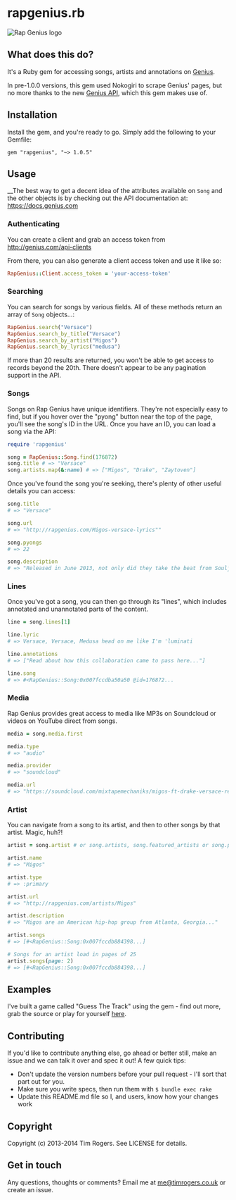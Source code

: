 # rapgenius.rb

![Rap Genius logo](http://assets.rapgenius.com/images/apple-touch-icon.png?1432674944)

## What does this do?

It's a Ruby gem for accessing songs, artists and annotations on
[Genius](http://genius.com).

In pre-1.0.0 versions, this gem used Nokogiri to scrape Genius' pages,
but no more thanks to the new [Genius API](https://docs.genius.com), which this
gem makes use of.

## Installation

Install the gem, and you're ready to go. Simply add the following to your
Gemfile:

`gem "rapgenius", "~> 1.0.5"`

## Usage

__The best way to get a decent idea of the attributes available on `Song` and
the other objects is by checking out the API documentation at:
https://docs.genius.com

### Authenticating

You can create a client and grab an access token from
http://genius.com/api-clients

From there, you can also generate a client access token and use it like so:

``` ruby
RapGenius::Client.access_token = 'your-access-token'
```

### Searching

You can search for songs by various fields. All of these
methods return an array of `Song` objects...:

```ruby
RapGenius.search("Versace")
RapGenius.search_by_title("Versace")
RapGenius.search_by_artist("Migos")
RapGenius.search_by_lyrics("medusa")
```

If more than 20 results are returned, you won't be able to get access to
records beyond the 20th. There doesn't appear to be any pagination support
in the API.

### Songs

Songs on Rap Genius have unique identifiers. They're not especially
easy to find, but if you hover over the "pyong" button near the top of the page,
you'll see the song's ID in the URL. Once you have an ID, you can load a
song via the API:

```ruby
require 'rapgenius'

song = RapGenius::Song.find(176872)
song.title # => "Versace"
song.artists.map(&:name) # => ["Migos", "Drake", "Zaytoven"]
```

Once you've found the song you're seeking, there's plenty of other useful
details you can access:

```ruby
song.title
# => "Versace"

song.url
# => "http://rapgenius.com/Migos-versace-lyrics""

song.pyongs
# => 22

song.description
# => "Released in June 2013, not only did they take the beat from Soulja Boy’s OMG part 2 but they absolutely killed it."
```

### Lines

Once you've got a song, you can then go through its "lines", which includes
annotated and unannotated parts of the content.

```ruby
line = song.lines[1]

line.lyric
# => Versace, Versace, Medusa head on me like I'm 'luminati

line.annotations
# => ["Read about how this collaboration came to pass here..."]

line.song
# => #<RapGenius::Song:0x007fccdba50a50 @id=176872...
```

### Media

Rap Genius provides great access to media like MP3s on Soundcloud or videos
on YouTube direct from songs.

```ruby
media = song.media.first

media.type
# => "audio"

media.provider
# => "soundcloud"

media.url
# => "https://soundcloud.com/mixtapemechaniks/migos-ft-drake-versace-remix"
```

### Artist

You can navigate from a song to its artist, and then to other songs by that
artist. Magic, huh?!

```ruby
artist = song.artist # or song.artists, song.featured_artists or song.producer_artists

artist.name
# => "Migos"

artist.type
# => :primary

artist.url
# => "http://rapgenius.com/artists/Migos"

artist.description
# => "Migos are an American hip-hop group from Atlanta, Georgia..."

artist.songs
# => [#<RapGenius::Song:0x007fccdb884398...]

# Songs for an artist load in pages of 25
artist.songs(page: 2)
# => [#<RapGenius::Song:0x007fccdb884398...]
```

## Examples

I've built a game called "Guess The Track" using the gem - find out more, grab
the source or play for yourself [here](https://github.com/timrogers/rapgenius/blob/master/examples/guess_the_track.md).

## Contributing

If you'd like to contribute anything else, go ahead or better still, make an issue and we can talk it over and spec it out! A few quick tips:

* Don't update the version numbers before your pull request - I'll sort that part out for you.
* Make sure you write specs, then run them with `$ bundle exec rake`
* Update this README.md file so I, and users, know how your changes work

## Copyright

Copyright (c) 2013-2014 Tim Rogers. See LICENSE for details.

## Get in touch

Any questions, thoughts or comments? Email me at <me@timrogers.co.uk> or create an issue.
